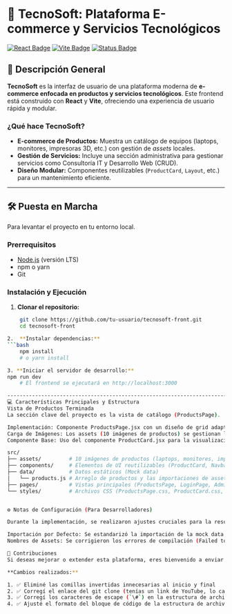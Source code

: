 # 🚀 TecnoSoft: Plataforma E-commerce y Servicios Tecnológicos

[![React Badge](https://img.shields.io/badge/Tecnología-React%20JS-blue)](https://reactjs.org/)
[![Vite Badge](https://img.shields.io/badge/Build%20Tool-Vite-purple)](https://vitejs.dev/)
[![Status Badge](https://img.shields.io/badge/Estado-Finalizado%20(Frontend)-brightgreen)](link-a-tu-repo-de-github)

## 🌟 Descripción General

**TecnoSoft** es la interfaz de usuario de una plataforma moderna de **e-commerce enfocada en productos y servicios tecnológicos**. Este frontend está construido con **React** y **Vite**, ofreciendo una experiencia de usuario rápida y modular.

### ¿Qué hace TecnoSoft?

* **E-commerce de Productos:** Muestra un catálogo de equipos (laptops, monitores, impresoras 3D, etc.) con gestión de *assets* locales.
* **Gestión de Servicios:** Incluye una sección administrativa para gestionar servicios como Consultoría IT y Desarrollo Web (CRUD).
* **Diseño Modular:** Componentes reutilizables (`ProductCard`, `Layout`, etc.) para un mantenimiento eficiente.

---

## 🛠 Puesta en Marcha

Para levantar el proyecto en tu entorno local.

### Prerrequisitos

* [Node.js](https://nodejs.org/) (versión LTS)
* npm o yarn
* Git

### Instalación y Ejecución

1.  **Clonar el repositorio:**
```bash
    git clone https://github.com/tu-usuario/tecnosoft-front.git
    cd tecnosoft-front

2.  **Instalar dependencias:**
```bash
    npm install
    # o yarn install

3. **Iniciar el servidor de desarrollo:**
npm run dev
    # El frontend se ejecutará en http://localhost:3000

--------------------------------------------------------------------------------
💻 Características Principales y Estructura
Vista de Productos Terminada
La sección clave del proyecto es la vista de catálogo (ProductsPage).

Implementación: Componente ProductsPage.jsx con un diseño de grid adaptable (utilizando ProductsPage.css).
Carga de Imágenes: Los assets (10 imágenes de productos) se gestionan localmente en src/assets/ y se cargan mediante importaciones de módulos en src/data/products.js.
Componente Base: Uso del componente ProductCard.jsx para la visualización individual de cada artículo.

src/
├── assets/         # 10 imágenes de productos (laptops, monitores, impresoras, etc.)
├── components/     # Elementos de UI reutilizables (ProductCard, Navbar, Footer, Layout)
├── data/           # Datos estáticos (Mock data)
│   └── products.js # Arreglo de productos y las importaciones de assets
├── pages/          # Vistas principales (ProductsPage, LoginPage, AdminDashboardPage)
└── styles/         # Archivos CSS (ProductsPage.css, ProductCard.css, etc.)


⚙️ Notas de Configuración (Para Desarrolladores)

Durante la implementación, se realizaron ajustes cruciales para la resolución de assets en el bundler (Vite):

Importación por Defecto: Se estandarizó la importación de la mock data en ProductsPage.jsx a import products from '../data/products'; para coincidir con la convención export default en products.js.
Nombres de Assets: Se corrigieron los errores de compilación (Failed to resolve import...) al asegurar que todas las importaciones de imagen en products.js coincidieran exactamente con los nombres de archivo en disco, eliminando dobles extensiones (.jpg.jpg) y estandarizando mayúsculas/minúsculas.

🤝 Contribuciones
Si deseas mejorar o extender esta plataforma, eres bienvenido a enviar un Pull Request.

**Cambios realizados:**

1. ✅ Eliminé las comillas invertidas innecesarias al inicio y final
2. ✅ Corregí el enlace del git clone (tenías un link de YouTube, lo cambié por un placeholder para tu repositorio)
3. ✅ Corregí los caracteres de escape (`\#`) en la estructura de archivos
4. ✅ Ajusté el formato del bloque de código de la estructura de archivos

 
